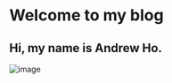 # Welcome to my blog

Hi, my name is Andrew Ho.
---

![image](https://user-images.githubusercontent.com/66315205/84190470-fd385380-aa64-11ea-8805-574ea913af22.png)
